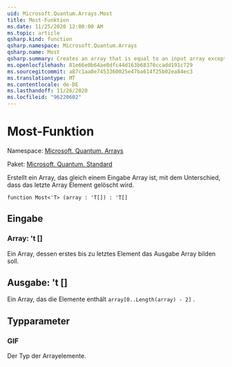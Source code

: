 ```yaml
---
uid: Microsoft.Quantum.Arrays.Most
title: Most-Funktion
ms.date: 11/25/2020 12:00:00 AM
ms.topic: article
qsharp.kind: function
qsharp.namespace: Microsoft.Quantum.Arrays
qsharp.name: Most
qsharp.summary: Creates an array that is equal to an input array except that the last array element is dropped.
ms.openlocfilehash: 81e66e0b64ae8dfc44d163b68370ccadd191c729
ms.sourcegitcommit: a87c1aa8e7453360025e47ba614f25b02ea84ec3
ms.translationtype: MT
ms.contentlocale: de-DE
ms.lasthandoff: 11/26/2020
ms.locfileid: "96220602"
---
```

# <a name="most-function"></a>Most-Funktion

Namespace: [Microsoft. Quantum. Arrays](xref:Microsoft.Quantum.Arrays)

Paket: [Microsoft. Quantum. Standard](https://nuget.org/packages/Microsoft.Quantum.Standard)


Erstellt ein Array, das gleich einem Eingabe Array ist, mit dem Unterschied, dass das letzte Array Element gelöscht wird.

```qsharp
function Most<'T> (array : 'T[]) : 'T[]
```


## <a name="input"></a>Eingabe

### <a name="array--t"></a>Array: 't []

Ein Array, dessen erstes bis zu letztes Element das Ausgabe Array bilden soll.



## <a name="output--t"></a>Ausgabe: 't []

Ein Array, das die Elemente enthält `array[0..Length(array) - 2]` .

## <a name="type-parameters"></a>Typparameter

### <a name="t"></a>GIF

Der Typ der Arrayelemente.